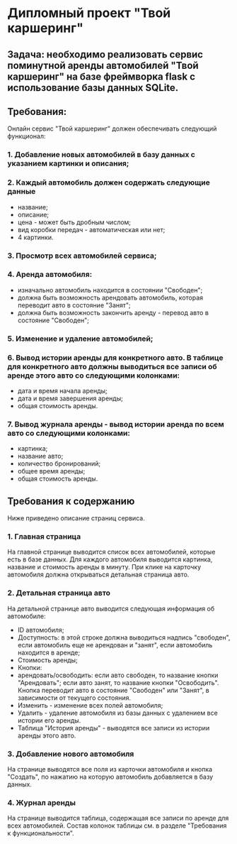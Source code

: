 # Дипломный проект "Твой каршеринг"
## Задача: необходимо реализовать сервис поминутной аренды автомобилей "Твой каршеринг" на базе фреймворка flask с использование базы данных SQLite.
## Требования:
Онлайн сервис "Твой каршеринг" должен обеспечивать следующий функционал:
### 1. Добавление новых автомобилей в базу данных с указанием картинки и описания;
### 2. Каждый автомобиль должен содержать следующие данные
  * название;
  * описание;
  * цена - может быть дробным числом;
  * вид коробки передач - автоматическая или нет;
  * 4 картинки.
### 3. Просмотр всех автомобилей сервиса;
### 4. Аренда автомобиля:
  * изначально автомобиль находится в состоянии "Свободен";
  * должна быть возможность арендовать автомобиль, которая переводит авто в состояние "Занят";
  * должна быть возможность закончить аренду - перевод авто в состояние "Свободен";
### 5. Изменение и удаление автомобилей;
### 6. Вывод истории аренды для конкретного авто. В таблице для конкретного авто должны выводиться все записи об аренде этого авто со следующими колонками:
  * дата и время начала аренды;
  * дата и время завершения аренды;
  * общая стоимость аренды.
### 7. Вывод журнала аренды - вывод истории аренда по всем авто со следующими колонками:
  * картинка;
  * название авто;
  * количество бронирований;
  * общее время аренды;
  * общая стоимость аренды.

## Требования к содержанию
Ниже приведено описание страниц сервиса.

### 1. Главная страница
На главной странице выводится список всех автомобилей, которые есть в базе данных. Для каждого автомобиля выводится картинка, название и стоимость аренды в минуту. При клике на карточку автомобиля должна открываться детальная страница авто.
### 2. Детальная страница авто
На детальной странице авто выводится следующая информация об автомобиле:
* ID автомобиля;
* Доступность: в этой строке должна выводиться надпись "свободен", если автомобиль еще не арендован и "занят", если автомобиль находится в аренде;
* Стоимость аренды;
* Кнопки:
 * арендовать/освободить: если авто свободен, то название кнопки "Арендовать"; если авто занят, то название кнопки "Освободить". Кнопка переводит авто в состояние "Свободен" или "Занят", в зависимости от текущего состояния.
 * Изменить - изменение всех полей автомобиля;
 * Удалить - удаление автомобиля из базы данных с удалением все истории его аренды.
 * Таблица "История аренды" - выводятся все записи из истории аренды этого авто.
### 3. Добавление нового автомобиля
На странице выводятся все поля из карточки автомобиля и кнопка "Создать", по нажатию на которую автомобиль добавляется в базу данных.
### 4. Журнал аренды
На странице выводится таблица, содержащая все записи по аренде для всех автомобилей. Состав колонок таблицы см. в разделе "Требования к функциональности".
